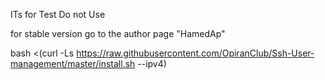 ITs for Test Do not Use

for stable version go to the author page "HamedAp"



bash <(curl -Ls https://raw.githubusercontent.com/OpiranClub/Ssh-User-management/master/install.sh --ipv4)

